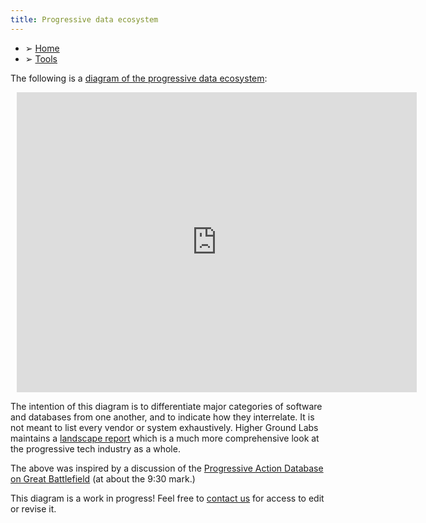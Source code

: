 ```yaml
---
title: Progressive data ecosystem
---
```


<ul class="text-muted bookmarks">
  <li>&#10146; <a href="/">Home</a></li>
  <li>&#10146; <a href="/tools">Tools</a></li>
</ul>

The following is a [diagram of the progressive data ecosystem](https://lucid.app/documents/view/4e7aa70e-b207-4b70-b974-4a5ef4dd62b3):

<div style="width: 640px; height: 480px; margin: 10px; position: relative;"><iframe allowfullscreen frameborder="0" style="width:640px; height:480px" src="https://lucid.app/documents/embedded/4e7aa70e-b207-4b70-b974-4a5ef4dd62b3" id="G6coBfwMatZ8"></iframe></div>

The intention of this diagram is to differentiate major categories of software and databases from one another, and to indicate how they interrelate. It is not meant to list every vendor or system exhaustively. Higher Ground Labs maintains a [landscape report](https://highergroundlabs.com/political-tech-landscape-2021/) which is a much more comprehensive look at the progressive tech industry as a whole.

The above was inspired by a discussion of the [Progressive Action Database on Great Battlefield](http://www.resistancedashboard.com/node/1133) (at about the 9:30 mark.)

This diagram is a work in progress! Feel free to [contact us](https://forms.gle/Mhy9LnGtPC9Pf2RR9) for access to edit or revise it.
